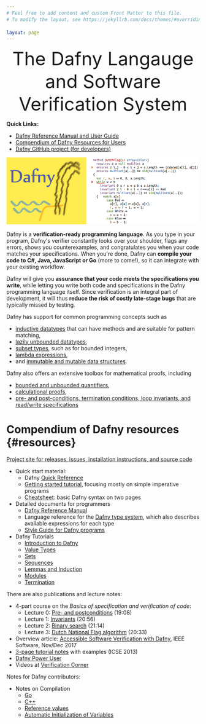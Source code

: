 ```yaml
---
# Feel free to add content and custom Front Matter to this file.
# To modify the layout, see https://jekyllrb.com/docs/themes/#overriding-theme-defaults

layout: page
---
```

<script src="https://polyfill.io/v3/polyfill.min.js?features=es6"></script>
<script id="MathJax-script" async src="https://cdn.jsdelivr.net/npm/mathjax@3/es5/tex-mml-chtml.js"></script>
<script type="text/x-mathjax-config">
        MathJax.Hub.Config({tex2jax: {inlineMath: [['$','$'], ["\\(","\\)"]], displayMath: [ ["$$","$$"], ["\\[","\\]"] ]
        }});
</script>

<link rel="stylesheet" href="assets/main.css">

<font size="+4"><p style="text-align: center;">The Dafny Langauge and Software Verification System</p></font>

**Quick Links:**
- [Dafny Reference Manual and User Guide](DafnyRef/DafnyRef)
- [Compendium of Dafny Resources for Users](#resources)
- [Dafny GitHub project (for developers)](https://github/com/afny-lang/dafny)

![Dafny Banner](./banner.png "Dafny")

Dafny is a <strong>verification-ready programming language</strong>.
As you type in your program, Dafny's verifier constantly looks over your shoulder, flags any errors, shows you counterexamples, and congratulates you when your code matches your specifications.
When you're done, Dafny can <strong>compile your code to C#, Java, JavaScript or Go</strong> (more to come!), so it can integrate with your existing workflow.

Dafny will give you <strong>assurance that your code meets the specifications you write</strong>, while letting you write both code and specifications in the Dafny programming language itself.
Since verification is an integral part of development, it will thus <strong>reduce the risk of costly late-stage bugs</strong> that are typically missed by testing.

Dafny has support for common programming concepts such as 
- [inductive datatypes](https://dafny.org/dafny/DafnyRef/DafnyRef#sec-inductive-datatypes) that can have methods and are suitable for pattern matching,
- [lazily unbounded datatypes](https://dafny.org/dafny/DafnyRef/DafnyRef#sec-co-inductive-datatypes),
- [subset types](https://dafny.org/dafny/DafnyRef/DafnyRef#sec-subset-types), such as for bounded integers,
- [lambda expressions](https://dafny.org/dafny/DafnyRef/DafnyRef#sec-lambda-expressions),
- and [immutable and mutable data structures](https://dafny.org/dafny/DafnyRef/DafnyRef#sec-collection-types).

Dafny also offers an extensive toolbox for mathematical proofs, including
- [bounded and unbounded quantifiers](https://dafny.org/dafny/DafnyRef/DafnyRef#sec-forall-statement"),
- [calculational proofs](https://dafny.org/dafny/DafnyRef/DafnyRef#1923-calc-statement),
- [pre- and post-conditions, termination conditions, loop invariants, and read/write specifications](https://dafny.org/dafny/DafnyRef/DafnyRef#51-specification-clauses)

# Compendium of Dafny resources {#resources}

[Project site for releases, issues, installation instructions, and source code](https://github.com/dafny-lang/dafny)

* Quick start material:
   * Dafny [Quick Reference](./QuickReference)
   * [Getting started tutorial](./OnlineTutorial/guide), focusing mostly on simple imperative programs
   * [Cheatsheet](https://docs.google.com/document/d/1kz5_yqzhrEyXII96eCF1YoHZhnb_6dzv-K3u79bMMis/edit?pref=2&pli=1): basic Dafny syntax on two pages
* Detailed documents for programmers
   * [Dafny Reference Manual](DafnyRef/DafnyRef)
   * Language reference for the [Dafny type system](http://leino.science/papers/krml243.html), which also describes available expressions for each type
   * [Style Guide for Dafny programs](StyleGuide/Style-Guide)
* Dafny Tutorials
   * [Introduction to Dafny](OnlineTutorial/guide)
   * [Value Types](OnlineTutorial/ValueTypes)
   * [Sets](OnlineTutorial/Sets)
   * [Sequences](OnlineTutorial/Sequences)
   * [Lemmas and Induction](OnlineTutorial/Lemmas)
   * [Modules](OnlineTutorial/Modules)
   * [Termination](OnlineTutorial/Termination)

There are also publications and lecture notes:

* 4-part course on the _Basics of specification and verification of code_:
  - Lecture 0: [Pre- and postconditions](https://youtu.be/oLS_y842fMc) (19:08)
  - Lecture 1: [Invariants](https://youtu.be/J0FGb6PyO_k) (20:56)
  - Lecture 2: [Binary search](https://youtu.be/-_tx3lk7yn4) (21:14)
  - Lecture 3: [Dutch National Flag algorithm](https://youtu.be/dQC5m-GZYbk) (20:33)
* Overview article: [Accessible Software Verification with Dafny](https://www.computer.org/csdl/mags/so/2017/06/mso2017060094-abs.html), IEEE Software, Nov/Dec 2017
* [3-page tutorial notes](http://leino.science/papers/krml233.pdf) with examples (ICSE 2013)
* [Dafny Power User](http://leino.science/dafny-power-user)
* Videos at [Verification Corner](https://www.youtube.com/channel/UCP2eLEql4tROYmIYm5mA27A)

Notes for Dafny contributors:
* Notes on Compilation
   * [Go](Compilation/Go)
   * [C++](Compilation/Cpp)
   * [Reference values](Compilation/ReferenceTypes)
   * [Automatic Initialization of Variables](Compilation/AutoInitialization.md)
